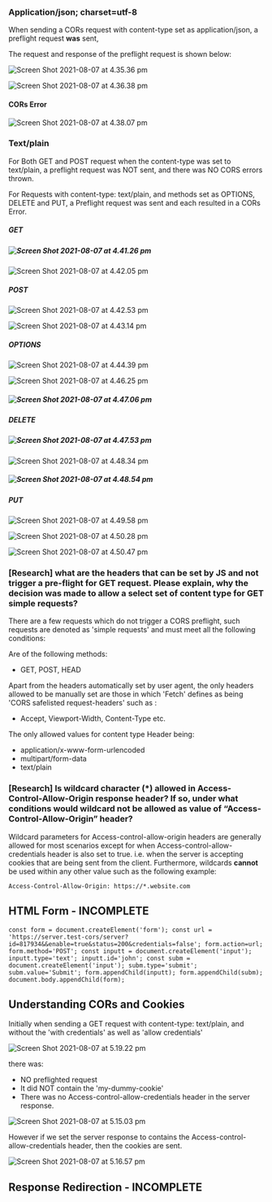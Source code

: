 ### Application/json; charset=utf-8

When sending a CORs request with content-type set as application/json, a preflight request **was** sent, 

The request and response of the preflight request is shown below:

![Screen Shot 2021-08-07 at 4.35.36 pm](./report/1.png)



![Screen Shot 2021-08-07 at 4.36.38 pm](./report/2.png)

#### CORs Error

![Screen Shot 2021-08-07 at 4.38.07 pm](./report/3.png)



### Text/plain

For Both GET and POST request when the content-type was set to text/plain, a preflight request was NOT sent, and there was NO CORS errors thrown.

For Requests with content-type: text/plain, and methods set as OPTIONS, DELETE and PUT, a Preflight request was sent and each resulted in a CORs Error.



##### GET 

##### ![Screen Shot 2021-08-07 at 4.41.26 pm](./report/4.png)

![Screen Shot 2021-08-07 at 4.42.05 pm](./report/5.png)



##### POST

![Screen Shot 2021-08-07 at 4.42.53 pm](./report/6.png)

![Screen Shot 2021-08-07 at 4.43.14 pm](./report/7.png)



##### OPTIONS

![Screen Shot 2021-08-07 at 4.44.39 pm](/Users/jackyxie/Documents/term2/6843/week8/reportp2/report/8.png)

![Screen Shot 2021-08-07 at 4.46.25 pm](./report/9.png)

##### ![Screen Shot 2021-08-07 at 4.47.06 pm](./report/10.png)



##### DELETE

##### ![Screen Shot 2021-08-07 at 4.47.53 pm](./report/11.png)

![Screen Shot 2021-08-07 at 4.48.34 pm](./report/12.png)

##### ![Screen Shot 2021-08-07 at 4.48.54 pm](./report/13.png)



##### PUT

![Screen Shot 2021-08-07 at 4.49.58 pm](./report/14.png)

![Screen Shot 2021-08-07 at 4.50.28 pm](./report/15.png)

![Screen Shot 2021-08-07 at 4.50.47 pm](./report/16.png)



### **[Research] what are the headers that can be set by JS and not trigger a pre-flight for GET request. Please explain, why the decision was made to allow a select set of content type for GET simple requests?**

There are a few requests which do not trigger a CORS preflight, such requests are denoted as 'simple requests' and must meet all the following conditions:

Are of the following methods:

- GET, POST, HEAD

Apart from the headers automatically set by user agent, the only headers allowed to be manually set are those in which 'Fetch' defines as being 'CORS safelisted request-headers' such as :

- Accept, Viewport-Width, Content-Type etc.

The only allowed values for content type Header being:

- application/x-www-form-urlencoded
- multipart/form-data
- text/plain



### **[Research] Is wildcard character (*) allowed in Access-Control-Allow-Origin response header? If so, under what conditions would wildcard not be allowed as value of “Access-Control-Allow-Origin” header?**

Wildcard parameters for Access-control-allow-origin headers are generally allowed for most scenarios except for when Access-control-allow-credentials header is also set to true. i.e. when the server is accepting cookies that are being sent from the client. Furthermore, wildcards **cannot** be used within any other value such as the following example:

`Access-Control-Allow-Origin: https://*.website.com`



## HTML Form - INCOMPLETE

`const form = document.createElement('form');
const url = 'https://server.test-cors/server?id=817934&&enable=true&status=200&credentials=false';
form.action=url;
form.method='POST';
const inputt = document.createElement('input');
inputt.type='text';
inputt.id='john';
const subm = document.createElement('input');
subm.type='submit';
subm.value='Submit';
form.appendChild(inputt);
form.appendChild(subm);
document.body.appendChild(form);`



## Understanding CORs and Cookies 

Initially when sending a GET request with content-type: text/plain, and without the 'with credentials' as well as 'allow credentials'

![Screen Shot 2021-08-07 at 5.19.22 pm](/Users/jackyxie/Documents/term2/6843/week8/reportp2/report/19.png)

there was:

- NO preflighted request
- It did NOT contain the 'my-dummy-cookie'
- There was no Access-control-allow-credentials header in the server response.

![Screen Shot 2021-08-07 at 5.15.03 pm](./report/17.png)



However if we set the server response to contains the Access-control-allow-credentials header, then the cookies are sent.

![Screen Shot 2021-08-07 at 5.16.57 pm](./report/18.png)



## Response Redirection - INCOMPLETE





